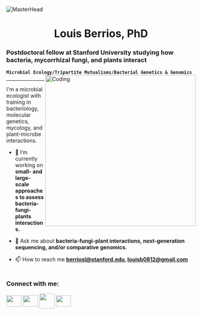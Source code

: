 
![MasterHead](https://i.pinimg.com/originals/89/e2/b5/89e2b595f4576319f87132f1960a3127.jpg)
<h1 align="center">Louis Berrios, PhD</h1>
<h3 align="left">Postdoctoral fellow at Stanford University studying how bacteria, mycorrhizal fungi, and plants interact</h3>

**`Microbial Ecology/Tripartite Mutualisms/Bacterial Genetics & Genomics`**
<img align="right" alt="Coding" width="400" src="https://pub.mdpi-res.com/ijms/ijms-23-04402/article_deploy/html/images/ijms-23-04402-g002.png?1650028453">

---

I'm a microbial ecologist with training in bacteriology, molecular genetics, mycology, and plant-microbe interactions. 

- 🔭 I’m currently working on **small- and large-scale approaches to assess bacteria-fungi-plants interactions.**

- 💬 Ask me about **bacteria-fungi-plant interactions, next-generation sequencing, and/or comparative genomics.**

- 📫 How to reach me **berriosl@stanford.edu, louisb0812@gmail.com**

#

<h3 align="left">Connect with me:</h3>
<p align="left">
<a href="https://www.researchgate.net/profile/Louis-Berrios" target="blank"><img align="center" src="https://cdn.freelogovectors.net/wp-content/uploads/2021/02/researchgate-logo-freelogovectors.net_.png" height="30" width="40" /></a>
<a href="https://mykophile.stanford.edu/people/dr-louis-berrios" target="blank"><img align="center" src="https://upload.wikimedia.org/wikipedia/commons/thumb/4/4b/Stanford_Cardinal_logo.svg/800px-Stanford_Cardinal_logo.svg.png" height="30" width="40" /></a>
<a href="https://louisberrios.org” target="blank"><img align="center" src="https://static.vecteezy.com/system/resources/previews/005/732/228/original/old-man-lines-laboratory-science-logo-symbol-icon-illustration-graphic-design-vector.jpg" width="40" /></a>
<a href="https://scholar.google.com/citations?user=UKVTgq8AAAAJ&hl=en&oi=ao" target="blank"><img align="center" src="https://www.nist.gov/sites/default/files/styles/960_x_960_limit/public/images/2019/07/30/google-scholar.jpg?itok=fFLzEt0n" height="30" width="40" /></a>
</p>
